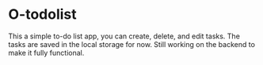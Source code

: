 # O-todolist

This a simple to-do list app, you can create, delete, and edit tasks. The tasks are saved in the local storage for now. Still working on the backend to make it fully functional.
